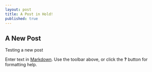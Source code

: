 ```yaml
---
layout: post
title: A Post in Hold!
published: true
---
```


## A New Post

Testing a new post

Enter text in [Markdown](http://daringfireball.net/projects/markdown/). Use the toolbar above, or click the **?** button for formatting help.
